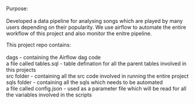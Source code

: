 Purpose:
<br/>
<br/>
Developed a data pipeline for analysing songs which are played by many users depending on their popularity. We use airflow to automate the entire workflow of this project and also monitor the enitre pipeline.<br/>

This project repo contains: 
<br/>
<br/>
dags - containing the  Airflow dag code<br/>
a file called tables.sql - table defination for all the parent tables involved in this projects<br/>
src folder - containing all the src code involved in running the entire project<br/>
sqls folder - containing all the sqls which needs to be automated<br/>
a file called config.json - used as a parameter file which will be read for all the variables involved in the scripts
